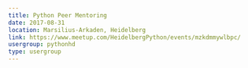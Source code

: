 ```yaml
---
title: Python Peer Mentoring
date: 2017-08-31
location: Marsilius-Arkaden, Heidelberg
link: https://www.meetup.com/HeidelbergPython/events/mzkdmmywlbpc/
usergroup: pythonhd
type: usergroup
---
```

